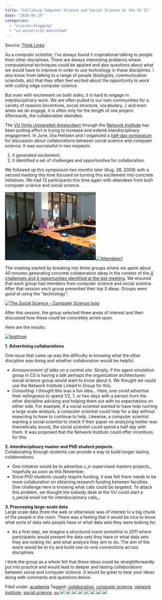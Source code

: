 ```yaml
---
title: "Colliding Computer Science and Social Science at the VU II"
date: "2010-09-29"
categories: 
  - "science-blogging"
  - "vu-university-amsterdam"
---
```


Source: [Think Links](\"http://thinklinks.wordpress.com/feed/\")

As a computer scientist, I’ve always found it inspirational talking to people from other disciplines. There are always interesting problems where computational techniques could be applied and also questions about what we would have to improve in order to use technology in these disciplines. I also know from talking to a range of people (biologists, communication scientists, etc) that they often feel excited about the opportunity to work with cutting edge computer science.

But even with excitement on both sides, it is hard to engage in interdisciplinary work. We are often pulled to our own communities for a variety of reasons (incentives, social structure, vocabulary…) and even when we do engage, it is often only for the length of one project. Afterwards, the collaboration dwindles.

The [VU (Vrije Universiteit Amsterdam)](http://thinklinks.wordpress.com/http//www.vu.nl) through the [Network Institute](http://www.networkinstitute.eu/) has been putting effort in trying to increase and extend interdisciplinary engagement. In June, Iina Hellsten and I organized a [half-day symposium](http://thinklinks.wordpress.com/2010/07/01/colliding-computer-social-sciences-at-the-vu/) for discussion about collaborations between social science and computer science. It was successful in two respects:

1. It generated excitement.
2. It identified a set of challenges and opportunities for collaboration.

We followed up this symposium two months later (Aug. 28, 2009) with a second meeting this time focused on turning this excitement into concrete initiatives. We had 13 participants this time again with attendees from both computer science and social science.

[![](images/photo-3.jpg "photo 2")![](http://thinklinks.files.wordpress.com/2010/09/photo-3.jpg?w=300&h=225 "Attendees1")](http://thinklinks.files.wordpress.com/2010/09/photo-2.jpg)

The meeting started by breaking into three groups where we spent about 40 minutes generating concrete collaboration ideas in the context of the [4 challenges and 4 opportunities identified at the last meeting](http://thinklinks.wordpress.com/2010/07/01/colliding-computer-social-sciences-at-the-vu/). We ensured that each group had members from computer science and social science. After that session each group presented their top 3 ideas. Groups were good at using the “technology”:

[![](http://thinklinks.files.wordpress.com/2010/09/sheet.jpg?w=614&h=461 "The Social Science - Computer Science loop")](http://thinklinks.files.wordpress.com/2010/09/sheet.jpg)

After this session, the group selected three areas of interest and then discussed how these could be concretely acted upon.

Here are the results:

[![](http://thinklinks.files.wordpress.com/2010/09/bigthree.jpg?w=461&h=614 "bigthree")](http://thinklinks.files.wordpress.com/2010/09/bigthree.jpg)

**1\. Advertising collaborations**

One issue that came up was the difficulty in knowing what the other discipline was doing and whether collaboration would be helpful.

- _Announcement of talks on a central site._ Simply, if the agent simulation group in CS is having a talk perhaps the organization architectures social science group would want to know about it. We thought we could use the Network Institute Linked In Group for this.
- _Consulting._ I thought this was a fun idea… Here, one could advertise their willingness to spend 1/2, 1, or two days with a person from the other discipline advising and helping them out with no expectations on either side. For example, if a social scientist wanted to have help running a large scale analysis, a computer scientist could help for a day without expecting to have to continue to help. Likewise, a computer scientist wanting a social scientist to check if their paper on analyzing twitter was theoretically sound, the social scientist could spend a half day with them. It was proposed that the Network Institute could offer incentives for this.

**2\. Interdisciplinary master and PhD student projects.**  
Collaborating through students can provide a way to build longer lasting collaborations.

- One initiative would be to advertise c_o-supervised masters projects_ hopefully as soon as this November.
- Since PhD students usually require funding, it was felt there needs to be more collaboration on obtaining research funding between faculties. One challenge here is knowing what calls could be targeted. To attack this problem, we thought the subsidy desk at the VU could start a s_pecial email list for interdisciplinary calls_.

**3\. Processing large-scale data**  
Large scale data (from the web or otherwise) was of interest to a big chunk of the people in the room. There was a feeling that it would be nice to know what sorts of data sets people have or what data sets they were looking for.

- As a first step, we imagine a _structured event sometime in 2011_ where participants would present the data sets they have or what data sets they are looking for, and what analysis they aim to do. The aim of the event would be to try and build one-to-one connections across disciplines.

I think the group as a whole felt that these ideas could be straightforwardly put into practice and would lead to deeper and lasting collaborations between social and computer science. It would be great to hear your ideas along with comments and questions below.

  
Filed under: [academia](http://thinklinks.wordpress.com/category/academia/) Tagged: [collaboration](http://thinklinks.wordpress.com/tag/collaboration/), [computer science](http://thinklinks.wordpress.com/tag/computer-science/), [network institute](http://thinklinks.wordpress.com/tag/network-institute/), [social science](http://thinklinks.wordpress.com/tag/social-science/), [vu](http://thinklinks.wordpress.com/tag/vu/) [![](http://feeds.wordpress.com/1.0/comments/thinklinks.wordpress.com/234/)](http://feeds.wordpress.com/1.0/gocomments/thinklinks.wordpress.com/234/) [![](http://feeds.wordpress.com/1.0/delicious/thinklinks.wordpress.com/234/)](http://feeds.wordpress.com/1.0/godelicious/thinklinks.wordpress.com/234/) [![](http://feeds.wordpress.com/1.0/facebook/thinklinks.wordpress.com/234/)](http://feeds.wordpress.com/1.0/gofacebook/thinklinks.wordpress.com/234/) [![](http://feeds.wordpress.com/1.0/twitter/thinklinks.wordpress.com/234/)](http://feeds.wordpress.com/1.0/gotwitter/thinklinks.wordpress.com/234/) [![](http://feeds.wordpress.com/1.0/stumble/thinklinks.wordpress.com/234/)](http://feeds.wordpress.com/1.0/gostumble/thinklinks.wordpress.com/234/) [![](http://feeds.wordpress.com/1.0/digg/thinklinks.wordpress.com/234/)](http://feeds.wordpress.com/1.0/godigg/thinklinks.wordpress.com/234/) [![](http://feeds.wordpress.com/1.0/reddit/thinklinks.wordpress.com/234/)](http://feeds.wordpress.com/1.0/goreddit/thinklinks.wordpress.com/234/) ![](http://stats.wordpress.com/b.gif?host=thinklinks.wordpress.com&blog=5274753&post=234&subd=thinklinks&ref=&feed=1)
